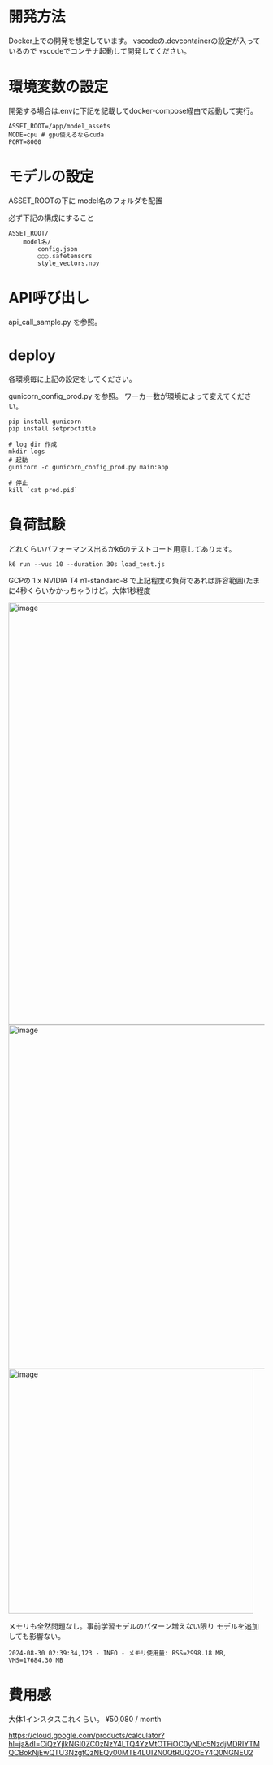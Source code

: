 # 開発方法
Docker上での開発を想定しています。
vscodeの.devcontainerの設定が入っているので
vscodeでコンテナ起動して開発してください。

# 環境変数の設定
開発する場合は.envに下記を記載してdocker-compose経由で起動して実行。
```
ASSET_ROOT=/app/model_assets
MODE=cpu # gpu使えるならcuda 
PORT=8000
```

# モデルの設定
ASSET_ROOTの下に model名のフォルダを配置

必ず下記の構成にすること

```
ASSET_ROOT/
    model名/
        config.json
        ○○○.safetensors
        style_vectors.npy
```

# API呼び出し
api_call_sample.py を参照。

# deploy
各環境毎に上記の設定をしてください。

gunicorn_config_prod.py を参照。
ワーカー数が環境によって変えてください。


```
pip install gunicorn
pip install setproctitle

# log dir 作成　
mkdir logs
# 起動
gunicorn -c gunicorn_config_prod.py main:app

# 停止
kill `cat prod.pid`

```


# 負荷試験
どれくらいパフォーマンス出るかk6のテストコード用意してあります。
```
k6 run --vus 10 --duration 30s load_test.js
```

GCPの
1 x NVIDIA T4
n1-standard-8
で上記程度の負荷であれば許容範囲(たまに4秒くらいかかっちゃうけど。大体1秒程度

<img width="832" alt="image" src="https://github.com/user-attachments/assets/f42f154c-da9e-42d7-99d0-e873e2adaedd">

<img width="678" alt="image" src="https://github.com/user-attachments/assets/16e6183f-2fb5-4161-8bec-60937463d161">

<img width="482" alt="image" src="https://github.com/user-attachments/assets/647b57e6-ea52-48df-bb23-cbe3c655cfdf">




メモリも全然問題なし。事前学習モデルのパターン増えない限り
モデルを追加しても影響ない。
```
2024-08-30 02:39:34,123 - INFO - メモリ使用量: RSS=2998.18 MB, VMS=17684.30 MB
```

# 費用感
大体1インスタスこれくらい。
¥50,080 / month

https://cloud.google.com/products/calculator?hl=ja&dl=CiQzYjlkNGI0ZC0zNzY4LTQ4YzMtOTFiOC0yNDc5NzdjMDRlYTMQCBokNjEwQTU3NzgtQzNEQy00MTE4LUI2N0QtRUQ2OEY4Q0NGNEU2



